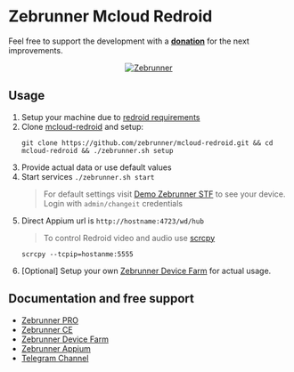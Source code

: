 # Zebrunner Mcloud Redroid

Feel free to support the development with a [**donation**](https://www.paypal.com/donate?hosted_button_id=JLQ4U468TWQPS) for the next improvements.

<p align="center">
  <a href="https://zebrunner.com/"><img alt="Zebrunner" src="https://github.com/zebrunner/zebrunner/raw/master/docs/img/zebrunner_intro.png"></a>
</p>

## Usage
1. Setup your machine due to [redroid requirements](https://github.com/remote-android/redroid-doc) 
2. Clone [mcloud-redroid](https://github.com/zebrunner/mcloud-redroid) and setup:
   ```
   git clone https://github.com/zebrunner/mcloud-redroid.git && cd mcloud-redroid && ./zebrunner.sh setup
   ```
3. Provide actual data or use default values
4. Start services `./zebrunner.sh start`
   > For default settings visit [Demo Zebrunner STF](https://demo.zebrunner.farm/stf) to see your device. Login with `admin/changeit` credentials
6. Direct Appium url is `http://hostname:4723/wd/hub`
   > To control Redroid video and audio use [scrcpy](https://github.com/Genymobile/scrcpy)
   ```
   scrcpy --tcpip=hostanme:5555
   ```
7. [Optional] Setup your own [Zebrunner Device Farm](https://github.com/zebrunner/mcloud) for actual usage. 

## Documentation and free support
* [Zebrunner PRO](https://zebrunner.com)
* [Zebrunner CE](https://zebrunner.github.io/community-edition)
* [Zebrunner Device Farm](https://github.com/zebrunner/mcloud)
* [Zebrunner Appium](https://github.com/zebrunner/appium)
* [Telegram Channel](https://t.me/zebrunner)
